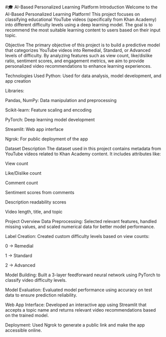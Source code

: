 #🎓 AI-Based Personalized Learning Platform
Introduction
Welcome to the AI-Based Personalized Learning Platform! This project focuses on classifying educational YouTube videos (specifically from Khan Academy) into different difficulty levels using a deep learning model. The goal is to recommend the most suitable learning content to users based on their input topic.

Objective
The primary objective of this project is to build a predictive model that categorizes YouTube videos into Remedial, Standard, or Advanced levels of difficulty. By analyzing features such as view count, like/dislike ratio, sentiment scores, and engagement metrics, we aim to provide personalized video recommendations to enhance learning experiences.

Technologies Used
Python: Used for data analysis, model development, and app creation

Libraries:

Pandas, NumPy: Data manipulation and preprocessing

Scikit-learn: Feature scaling and encoding

PyTorch: Deep learning model development

Streamlit: Web app interface

Ngrok: For public deployment of the app

Dataset Description
The dataset used in this project contains metadata from YouTube videos related to Khan Academy content. It includes attributes like:

View count

Like/Dislike count

Comment count

Sentiment scores from comments

Description readability scores

Video length, title, and topic

Project Overview
Data Preprocessing:
Selected relevant features, handled missing values, and scaled numerical data for better model performance.

Label Creation:
Created custom difficulty levels based on view counts:

0 → Remedial

1 → Standard

2 → Advanced

Model Building:
Built a 3-layer feedforward neural network using PyTorch to classify video difficulty levels.

Model Evaluation:
Evaluated model performance using accuracy on test data to ensure prediction reliability.

Web App Interface:
Developed an interactive app using Streamlit that accepts a topic name and returns relevant video recommendations based on the trained model.

Deployment:
Used Ngrok to generate a public link and make the app accessible online.
